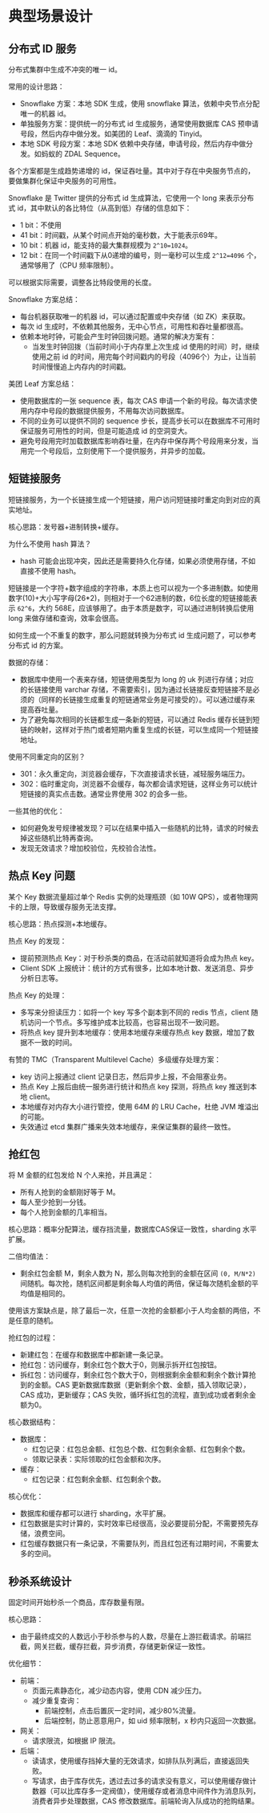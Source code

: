 # 典型场景设计

## 分布式 ID 服务

分布式集群中生成不冲突的唯一 id。

常用的设计思路：

- Snowflake 方案：本地 SDK 生成，使用 snowflake 算法，依赖中央节点分配唯一的机器 id。
- 单独服务方案：提供统一的分布式 id 生成服务，通常使用数据库 CAS 预申请号段，然后内存中做分发。如美团的 Leaf、滴滴的 Tinyid。
- 本地 SDK 号段方案：本地 SDK 依赖中央存储，申请号段，然后内存中做分发。如蚂蚁的 ZDAL Sequence。

各个方案都是生成趋势递增的 id，保证吞吐量。其中对于存在中央服务节点的，要做集群化保证中央服务的可用性。

Snowflake 是 Twitter 提供的分布式 id 生成算法，它使用一个 long 来表示分布式 id，其中默认的各比特位（从高到低）存储的信息如下：

- 1 bit：不使用
- 41 bit：时间戳，从某个时间点开始的毫秒数，大于能表示69年。
- 10 bit：机器 id，能支持的最大集群规模为 `2^10=1024`。
- 12 bit：在同一个时间戳下从0递增的编号，则一毫秒可以生成 `2^12=4096` 个，通常够用了（CPU 频率限制）。

可以根据实际需要，调整各比特段使用的长度。

Snowflake 方案总结：

- 每台机器获取唯一的机器 id，可以通过配置或中央存储（如 ZK）来获取。
- 每次 id 生成时，不依赖其他服务，无中心节点，可用性和吞吐量都很高。
- 依赖本地时钟，可能会产生时钟回拨问题。通常的解决方案有：
  - 当发生时钟回拨（当前时间小于内存里上次生成 id 使用的时间）时，继续使用之前 id 的时间，用完每个时间戳内的号段（4096个）为止，让当前时间慢慢追上内存内的时间戳。

美团 Leaf 方案总结：

- 使用数据库的一张 sequence 表，每次 CAS 申请一个新的号段。每次请求使用内存中号段的数据提供服务，不用每次访问数据库。
- 不同的业务可以提供不同的 sequence 步长，提高步长可以在数据库不可用时保证服务可用性的时间，但是可能造成 id 的空洞变大。
- 避免号段用完时加载数据库影响吞吐量，在内存中保存两个号段用来分发，当用完一个号段后，立刻使用下一个提供服务，并异步的加载。

## 短链接服务

短链接服务，为一个长链接生成一个短链接，用户访问短链接时重定向到对应的真实地址。

核心思路：发号器+进制转换+缓存。

为什么不使用 hash 算法？

- hash 可能会出现冲突，因此还是需要持久化存储，如果必须使用存储，不如直接不使用 hash。

短链接是一个字符+数字组成的字符串，本质上也可以视为一个多进制数。如使用数字(10)+大小写字母(26*2)，则相对于一个62进制的数，6位长度的短链接能表示 `62^6`，大约 568E，应该够用了。由于本质是数字，可以通过进制转换后使用 long 来做存储和查询，效率会很高。

如何生成一个不重复的数字，那么问题就转换为分布式 id 生成问题了，可以参考分布式 id 的方案。

数据的存储：

- 数据库中使用一个表来存储，短链使用类型为 long 的 uk 列进行存储；对应的长链接使用 varchar 存储，不需要索引，因为通过长链接反查短链接不是必须的（同样的长链接生成重复的短链通常业务是可接受的）。可以通过缓存来提高吞吐量。
- 为了避免每次相同的长链都生成一条新的短链，可以通过 Redis 缓存长链到短链的映射，这样对于热门或者短期内重复生成的长链，可以生成同一个短链接地址。

使用不同重定向的区别？

- 301：永久重定向，浏览器会缓存，下次直接请求长链，减轻服务端压力。
- 302：临时重定向，浏览器不会缓存，每次都会请求短链，这样业务可以统计短链接的真实点击数。通常业界使用 302 的会多一些。

一些其他的优化：

- 如何避免发号规律被发现？可以在结果中插入一些随机的比特，请求的时候去掉这些随机比特再查询。
- 发现无效请求？增加校验位，先校验合法性。

## 热点 Key 问题

某个 Key 数据流量超过单个 Redis 实例的处理瓶颈（如 10W QPS），或者物理网卡的上限，导致缓存服务无法支撑。

核心思路：热点探测+本地缓存。

热点 Key 的发现：

- 提前预测热点 Key：对于秒杀类的商品，在活动前就知道将会成为热点 key。
- Client SDK 上报统计：统计的方式有很多，比如本地计数、发送消息、异步分析日志等。

热点 Key 的处理：

- 多写来分担读压力：如将一个 key 写多个副本到不同的 redis 节点，client 随机访问一个节点。多写维护成本比较高，也容易出现不一致问题。
- 将热点 key 提升到本地缓存：使用本地缓存来缓存热点 key 数据，增加了数据不一致的时间。

有赞的 TMC（Transparent Multilevel Cache）多级缓存处理方案：

- key 访问上报通过 client 记录日志，然后异步上报，不会阻塞业务。
- 热点 Key 上报后由统一服务进行统计和热点 key 探测，将热点 key 推送到本地 client。
- 本地缓存对内存大小进行管控，使用 64M 的 LRU Cache，杜绝 JVM 堆溢出的可能。
- 失效通过 etcd 集群广播来失效本地缓存，来保证集群的最终一致性。

## 抢红包

将 M 金额的红包发给 N 个人来抢，并且满足：

- 所有人抢到的金额刚好等于 M。
- 每人至少抢到一分钱。
- 每个人抢到金额的几率相当。

核心思路：概率分配算法，缓存挡流量，数据库CAS保证一致性，sharding 水平扩展。

二倍均值法：

- 剩余红包金额 M，剩余人数为 N，那么则每次抢到的金额在区间 `(0, M/N*2)` 间随机。每次抢，随机区间都是剩余每人均值的两倍，保证每次随机金额的平均值是相同的。

使用该方案缺点是，除了最后一次，任意一次抢的金额都小于人均金额的两倍，不是任意的随机。

抢红包的过程：

- 新建红包：在缓存和数据库中都新建一条记录。
- 抢红包：访问缓存，剩余红包个数大于0，则展示拆开红包按钮。
- 拆红包：访问缓存，剩余红包个数大于0，则根据剩余金额和剩余个数计算抢到的金额。CAS 更新数据库数据（更新剩余个数、金额，插入领取记录），CAS 成功，更新缓存；CAS 失败，循环拆红包的流程，直到成功或者剩余金额为0。

核心数据结构：

- 数据库：
  - 红包记录：红包总金额、红包总个数、红包剩余金额、红包剩余个数。
  - 领取记录表：实际领取的红包金额和次序。
- 缓存：
  - 红包记录：红包剩余金额、红包剩余个数。

核心优化：

- 数据库和缓存都可以进行 sharding，水平扩展。
- 红包数据是实时计算的，实时效率已经很高，没必要提前分配，不需要预先存储，浪费空间。
- 红包缓存数据只有一条记录，不需要队列，而且红包还有过期时间，不需要太多的空间。

## 秒杀系统设计

固定时间开始秒杀一个商品，库存数量有限。

核心思路：

- 由于最终成交的人数远小于秒杀参与的人数，尽量在上游拦截请求。前端拦截，网关拦截，缓存拦截，异步消费，存储更新保证一致性。

优化细节：

- 前端：
  - 页面元素静态化，减少动态内容，使用 CDN 减少压力。
  - 减少重复查询：
    - 前端控制，点击后置灰一定时间，减少80%流量。
    - 后端控制，防止恶意用户，如 uid 频率限制，x 秒内只返回一次数据。
- 网关：
  - 请求限流，如根据 IP 限流。
- 后端：
  - 读请求，使用缓存挡掉大量的无效请求，如排队队列满后，直接返回失败。
  - 写请求，由于库存优先，透过去过多的请求没有意义，可以使用缓存做计数器（可以比库存多一定阀值），使用缓存或者消息中间件作为消息队列，消费者异步处理数据，CAS 修改数据库。前端轮询入队成功的抢购结果。
